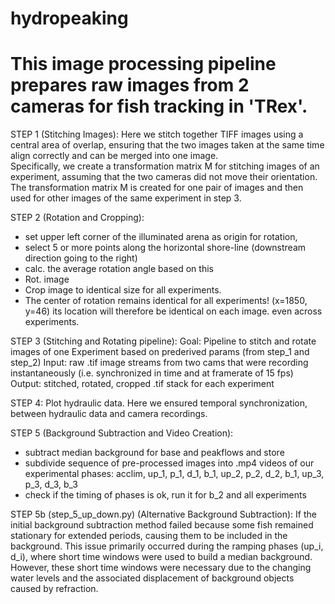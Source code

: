 # hydropeaking

# This image processing pipeline prepares raw images from 2 cameras for fish tracking in 'TRex'.

STEP 1  (Stitching Images):
Here we stitch together TIFF images using a central area of overlap, ensuring that the two images taken at the same time align correctly and can be merged into one image.  
Specifically, we create a transformation matrix M for stitching images of an experiment, assuming that the two cameras did not move their orientation.
The transformation matrix M is created for one pair of images and then used for other images of the same experiment in step 3.

STEP 2 (Rotation and Cropping): 
- set upper left corner of the illuminated arena as origin for rotation,
- select 5 or more points along the horizontal shore-line (downstream direction going to the right)
- calc. the average rotation angle based on this
- Rot. image
- Crop image to identical size for all experiments.
- The center of rotation remains identical for all experiments! (x=1850, y=46) its location will therefore be identical on each image. even across experiments.


STEP 3 (Stitching and Rotating pipeline):
Goal:   Pipeline to stitch and rotate images of one Experiment based on prederived params (from step_1 and step_2)
Input:  raw .tif image streams from two cams that were recording instantaneously (i.e. synchronized in time and at framerate of 15 fps)
Output: stitched, rotated, cropped .tif stack for each experiment

STEP 4:
Plot hydraulic data. Here we ensured temporal synchronization, between hydraulic data and camera recordings. 

STEP 5 (Background Subtraction and Video Creation):
- subtract median background for base and peakflows and store 
- subdivide sequence of pre-processed images into .mp4 videos of our experimental phases: acclim, up_1, p_1, d_1, b_1, up_2, p_2, d_2, b_1, up_3, p_3, d_3, b_3  
- check if the timing of phases is ok, run it for b_2 and all experiments

STEP 5b (step_5_up_down.py) (Alternative Background Subtraction): 
If the initial background subtraction method failed because some fish remained stationary for extended periods, causing them to be included in the background. 
This issue primarily occurred during the ramping phases (up_i, d_i), where short time windows were used to build a median background. 
However, these short time windows were necessary due to the changing water levels and the associated displacement of background objects caused by refraction.

